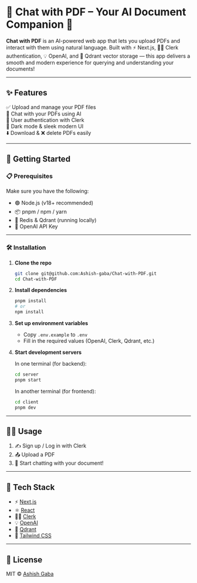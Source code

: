 
# 📄 Chat with PDF – Your AI Document Companion 🤖

**Chat with PDF** is an AI-powered web app that lets you upload PDFs and interact with them using natural language. Built with ⚡️ Next.js, 🧑‍💼 Clerk authentication, 💡 OpenAI, and 🧠 Qdrant vector storage — this app delivers a smooth and modern experience for querying and understanding your documents!

---

## ✨ Features

✅ Upload and manage your PDF files  
💬 Chat with your PDFs using AI  
🔐 User authentication with Clerk  
🌙 Dark mode & sleek modern UI  
⬇️ Download & ❌ delete PDFs easily

---

## 🚀 Getting Started

### 📋 Prerequisites

Make sure you have the following:

- 🟢 Node.js (v18+ recommended)
- 📦 pnpm / npm / yarn
- 🔁 Redis & Qdrant (running locally)
- 🔑 OpenAI API Key

---

### 🛠 Installation

1. **Clone the repo**  
   ```bash
   git clone git@github.com:Ashish-gaba/Chat-with-PDF.git
   cd Chat-with-PDF
   ```

2. **Install dependencies**  
   ```bash
   pnpm install
   # or
   npm install
   ```

3. **Set up environment variables**  
   - Copy `.env.example` to `.env`
   - Fill in the required values (OpenAI, Clerk, Qdrant, etc.)

4. **Start development servers**

   In one terminal (for backend):
   ```bash
   cd server
   pnpm start
   ```

   In another terminal (for frontend):
   ```bash
   cd client
   pnpm dev
   ```

---

## 🧑‍💻 Usage

1. ✍️ Sign up / Log in with Clerk  
2. 📤 Upload a PDF  
3. 🤖 Start chatting with your document!

---

## 🧰 Tech Stack

- ⚡️ [Next.js](https://nextjs.org)
- ⚛️ [React](https://reactjs.org)
- 🧑‍💼 [Clerk](https://clerk.dev)
- 💡 [OpenAI](https://openai.com)
- 🧠 [Qdrant](https://qdrant.tech)
- 🎨 [Tailwind CSS](https://tailwindcss.com)

---

## 📄 License

MIT © [Ashish Gaba](https://github.com/Ashish-gaba)
